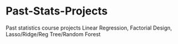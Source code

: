 # Past-Stats-Projects
Past statistics course projects
Linear Regression, Factorial Design, Lasso/Ridge/Reg Tree/Random Forest

